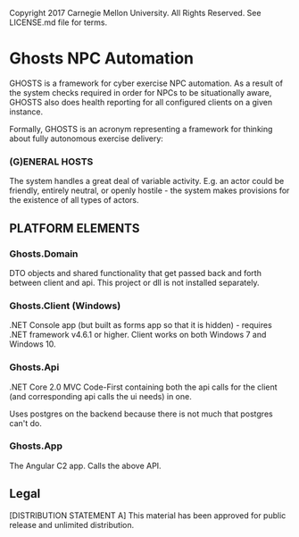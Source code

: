 Copyright 2017 Carnegie Mellon University. All Rights Reserved. See LICENSE.md file for terms.

# Ghosts NPC Automation

GHOSTS is a framework for cyber exercise NPC automation. As a result of the system checks required in order for NPCs to be situationally aware, GHOSTS also does health reporting for all configured clients on a given instance.

Formally, GHOSTS is an acronym representing a framework for thinking about fully autonomous exercise delivery:

### (G)ENERAL HOSTS
The system handles a great deal of variable activity. E.g. an actor could be friendly, entirely neutral, or openly hostile - the system makes provisions for the existence of all types of actors.

## PLATFORM ELEMENTS

### Ghosts.Domain
DTO objects and shared functionality that get passed back and forth between client and api. This project or dll is not installed separately.

### Ghosts.Client (Windows)
.NET Console app (but built as forms app so that it is hidden) - requires .NET framework v4.6.1 or higher. Client works on both Windows 7 and Windows 10.

### Ghosts.Api

.NET Core 2.0 MVC Code-First containing both the api calls for the client (and corresponding api calls the ui needs) in one. 

Uses postgres on the backend because there is not much that postgres can't do.

### Ghosts.App
The Angular C2 app. Calls the above API.

## Legal

[DISTRIBUTION STATEMENT A] This material has been approved for public release and unlimited distribution.